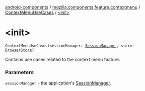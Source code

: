 [android-components](../../index.md) / [mozilla.components.feature.contextmenu](../index.md) / [ContextMenuUseCases](index.md) / [&lt;init&gt;](./-init-.md)

# &lt;init&gt;

`ContextMenuUseCases(sessionManager: `[`SessionManager`](../../mozilla.components.browser.session/-session-manager/index.md)`, store: `[`BrowserStore`](../../mozilla.components.browser.state.store/-browser-store/index.md)`)`

Contains use cases related to the context menu feature.

### Parameters

`sessionManager` - the application's [SessionManager](../../mozilla.components.browser.session/-session-manager/index.md).